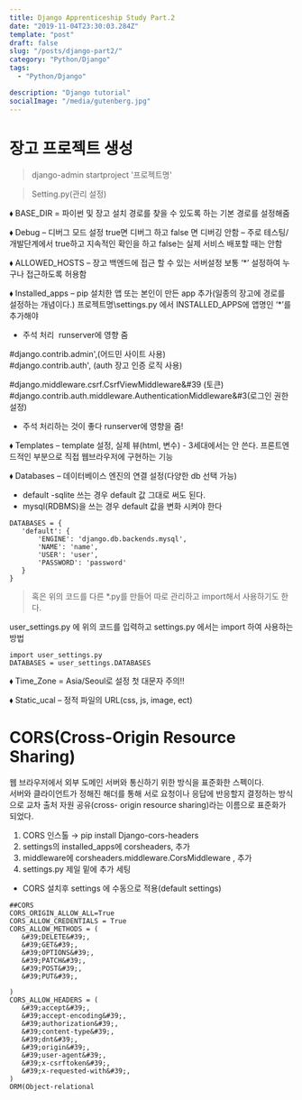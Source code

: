 ```yaml
---
title: Django Apprenticeship Study Part.2
date: "2019-11-04T23:30:03.284Z"
template: "post"
draft: false
slug: "/posts/django-part2/"
category: "Python/Django"
tags:
  - "Python/Django"

description: "Django tutorial"
socialImage: "/media/gutenberg.jpg"
---
```


# 장고 프로젝트 생성

> django-admin startproject '프로젝트명'

> Setting.py(관리 설정)

⬧ BASE_DIR = 파이썬 및 장고 설치 경로를 찾을 수 있도록 하는 기본 경로를 설정해줌

⬧ Debug – 디버그 모드 설정 true면 디버그 하고 false 면 디버깅 안함 – 주로 테스팅/ 개발단계에서 true하고 지속적인 확인을 하고 false는 실제 서비스 배포할 때는 안함

⬧ ALLOWED_HOSTS – 장고 백엔드에 접근 할 수 있는 서버설정 보통 ‘\*’ 설정하여 누구나 접근하도록 허용함

⬧ Installed_apps – pip 설치한 앱 또는 본인이 만든 app 추가(일종의 장고에 경로를 설정하는 개념이다.)
프로젝트명\settings.py 에서 INSTALLED_APPS에 앱명인 ‘\*’를 추가해야

- 주석 처리  runserver에 영향 줌

#django.contrib.admin&#39;,(어드민 사이트 사용)  
#django.contrib.auth&#39;, (auth 장고 인증 로직 사용)

#django.middleware.csrf.CsrfViewMiddleware&#39 (토큰)
#django.contrib.auth.middleware.AuthenticationMiddleware&#3(로그인 권한설정)

- 주석 처리하는 것이 좋다 runserver에 영향을 줌!

⬧ Templates – template 설정, 실제 뷰(html, 변수) - 3세대에서는 안 쓴다. 프론트엔드적인 부분으로 직접 웹브라우저에 구현하는 기능

⬧ Databases – 데이터베이스 엔진의 연결 설정(다양한 db 선택 가능)

- default -sqlite 쓰는 경우 default 값 그대로 써도 된다.
- mysql(RDBMS)을 쓰는 경우 default 값을 변화 시켜야 한다

```
DATABASES = {
   'default': {
       'ENGINE': 'django.db.backends.mysql',
       'NAME': 'name',
       'USER': 'user',
       'PASSWORD': 'password'
   }
}
```

> 혹은 위의 코드를 다른 \*.py를 만들어 따로 관리하고 import해서 사용하기도 한다.

user_settings.py 에 위의 코드를 입력하고 settings.py 에서는 import 하여 사용하는 방법

```
import user_settings.py
DATABASES = user_settings.DATABASES
```

⬧ Time_Zone = Asia/Seoul로 설정 첫 대문자 주의!!

⬧ Static_ucal – 정적 파일의 URL(css, js, image, ect)

# CORS(Cross-Origin Resource Sharing)

웹 브라우저에서 외부 도메인 서버와 통신하기 위한 방식을 표준화한 스펙이다.  
 서버와 클라이언트가 정해진 해더를 통해 서로 요청이나 응답에 반응할지 결정하는 방식으로 교차 출처 자원 공유(cross-
origin resource sharing)라는 이름으로 표준화가 되었다.

1. CORS 인스톨 → pip install Django-cors-headers
2. settings의 installed_apps에 corsheaders, 추가
3. middleware에 corsheaders.middleware.CorsMiddleware , 추가
4. settings.py 제일 밑에 추가 세팅

- CORS 설치후 settings 에 수동으로 적용(default settings)

```
##CORS
CORS_ORIGIN_ALLOW_ALL=True
CORS_ALLOW_CREDENTIALS = True
CORS_ALLOW_METHODS = (
   &#39;DELETE&#39;,
   &#39;GET&#39;,
   &#39;OPTIONS&#39;,
   &#39;PATCH&#39;,
   &#39;POST&#39;,
   &#39;PUT&#39;,

)
CORS_ALLOW_HEADERS = (
   &#39;accept&#39;,
   &#39;accept-encoding&#39;,
   &#39;authorization&#39;,
   &#39;content-type&#39;,
   &#39;dnt&#39;,
   &#39;origin&#39;,
   &#39;user-agent&#39;,
   &#39;x-csrftoken&#39;,
   &#39;x-requested-with&#39;,
)
ORM(Object-relational
```
